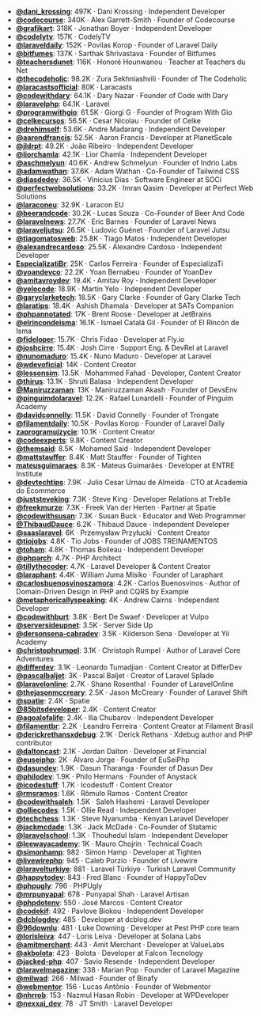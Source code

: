 - **[@dani_krossing](https://www.youtube.com/@dani_krossing)**: 497K ‧ Dani Krossing ‧ Independent Developer
- **[@codecourse](https://www.youtube.com/@codecourse)**: 340K ‧ Alex Garrett-Smith ‧ Founder of Codecourse
- **[@grafikart](https://www.youtube.com/@grafikart)**: 318K ‧ Jonathan Boyer ‧ Independent Developer
- **[@codelytv](https://www.youtube.com/@codelytv)**: 157K ‧ CodelyTV
- **[@laraveldaily](https://www.youtube.com/@laraveldaily)**: 152K ‧ Povilas Korop ‧ Founder of Laravel Daily
- **[@bitfumes](https://www.youtube.com/@bitfumes)**: 137K ‧ Sarthak Shrivastava ‧ Founder of Bitfumes
- **[@teachersdunet](https://www.youtube.com/@teachersdunet)**: 116K ‧ Honoré Hounwanou ‧ Teacher at Teachers du Net
- **[@thecodeholic](https://www.youtube.com/@thecodeholic)**: 98.2K ‧ Zura Sekhniashvili ‧ Founder of The Codeholic
- **[@laracastsofficial](https://www.youtube.com/@laracastsofficial)**: 80K ‧ Laracasts
- **[@codewithdary](https://www.youtube.com/@codewithdary)**: 64.1K ‧ Dary Nazar ‧ Founder of Code with Dary
- **[@laravelphp](https://www.youtube.com/@laravelphp)**: 64.1K ‧ Laravel
- **[@programwithgio](https://www.youtube.com/@programwithgio)**: 61.5K ‧ Giorgi G ‧ Founder of Program With Gio
- **[@celkecursos](https://www.youtube.com/@celkecursos)**: 56.5K ‧ Cesar Nicolau ‧ Founder of Celke
- **[@drehimself](https://www.youtube.com/@drehimself)**: 53.6K ‧ Andre Madarang ‧ Independent Developer
- **[@aarondfrancis](https://www.youtube.com/@aarondfrancis)**: 52.5K ‧ Aaron Francis ‧ Developer at PlanetScale
- **[@jldrpt](https://www.youtube.com/@jldrpt)**: 49.2K ‧ João Ribeiro ‧ Independent Developer
- **[@liorchamla](https://www.youtube.com/@liorchamla)**: 42.1K ‧ Lior Chamla ‧ Independent Developer
- **[@aschmelyun](https://www.youtube.com/@aschmelyun)**: 40.6K ‧ Andrew Schmelyun ‧ Founder of Indrio Labs
- **[@adamwathan](https://www.youtube.com/@adamwathan)**: 37.6K ‧ Adam Wathan ‧ Co-Founder of Tailwind CSS
- **[@diasdedev](https://www.youtube.com/@diasdedev)**: 36.5K ‧ Vinicius Dias ‧ Software Engineer at SOCi
- **[@perfectwebsolutions](https://www.youtube.com/@perfectwebsolutions)**: 33.2K ‧ Imran Qasim ‧ Developer at Perfect Web Solutions
- **[@laraconeu](https://www.youtube.com/@laraconeu)**: 32.9K ‧ Laracon EU
- **[@beerandcode](https://www.youtube.com/@beerandcode)**: 30.2K ‧ Lucas Souza ‧ Co-Founder of Beer And Code
- **[@laravelnews](https://www.youtube.com/@laravelnews)**: 27.7K ‧ Eric Barnes ‧ Founder of Laravel News
- **[@laraveljutsu](https://www.youtube.com/@laraveljutsu)**: 26.5K ‧ Ludovic Guénet ‧ Founder of Laravel Jutsu
- **[@tiagomatosweb](https://www.youtube.com/@tiagomatosweb)**: 25.8K ‧ Tiago Matos ‧ Independent Developer
- **[@alexandrecardoso](https://www.youtube.com/@alexandrecardoso)**: 25.5K ‧ Alexandre Cardoso ‧ Independent Developer
- **[EspecializatiBr](https://www.youtube.com/EspecializatiBr)**: 25K ‧ Carlos Ferreira ‧ Founder of EspecializaTi
- **[@yoandevco](https://www.youtube.com/@yoandevco)**: 22.2K ‧ Yoan Bernabeu ‧ Founder of YoanDev
- **[@amitavroydev](https://www.youtube.com/@amitavroydev)**: 19.4K ‧ Amitav Roy ‧ Independent Developer
- **[@yelocode](https://www.youtube.com/@yelocode)**: 18.9K ‧ Martin Yelo ‧ Independent Developer
- **[@garyclarketech](https://www.youtube.com/@garyclarketech)**: 18.5K ‧ Gary Clarke ‧ Founder of Gary Clarke Tech
- **[@laratips](https://www.youtube.com/@laratips)**: 18.4K ‧ Ashish Dhamala ‧ Developer at SATs Companion
- **[@phpannotated](https://www.youtube.com/@phpannotated)**: 17K ‧ Brent Roose ‧ Developer at JetBrains
- **[@elrincondeisma](https://www.youtube.com/@elrincondeisma)**: 16.1K ‧ Ismael Catalá Gil ‧ Founder of El Rincón de Isma
- **[@fideloper](https://www.youtube.com/@fideloper)**: 15.7K ‧ Chris Fidao ‧ Developer at Fly.io
- **[@joshcirre](https://www.youtube.com/@joshcirre)**: 15.4K ‧ Josh Cirre ‧ Support Eng. & DevRel at Laravel
- **[@nunomaduro](https://www.youtube.com/@nunomaduro)**: 15.4K ‧ Nuno Maduro ‧ Developer at Laravel
- **[@wdevoficial](https://www.youtube.com/@wdevoficial)**: 14K ‧ Content Creator
- **[@lessonsim](https://www.youtube.com/@lessonsim)**: 13.5K ‧ Mohammed Fahad ‧ Developer, Content Creator
- **[@thirus](https://www.youtube.com/@thirus)**: 13.1K ‧ Shruti Balasa ‧ Independent Developer
- **[@Maniruzzaman](https://www.youtube.com/@Maniruzzaman)**: 13K ‧ Maniruzzaman Akash ‧ Founder of DevsEnv
- **[@pinguimdolaravel](https://www.youtube.com/@pinguimdolaravel)**: 12.2K ‧ Rafael Lunardelli ‧ Founder of Pinguim Academy
- **[@davidconnelly](https://www.youtube.com/@davidconnelly)**: 11.5K ‧ David Connelly ‧ Founder of Trongate
- **[@filamentdaily](https://www.youtube.com/@filamentdaily)**: 10.5K ‧ Povilas Korop ‧ Founder of Laravel Daily
- **[zaprogramujzycie](https://www.youtube.com/zaprogramujzycie)**: 10.1K ‧ Content Creator
- **[@codeexperts](https://www.youtube.com/@codeexperts)**: 9.8K ‧ Content Creator
- **[@themsaid](https://www.youtube.com/@themsaid)**: 8.5K ‧ Mohamed Said ‧ Independent Developer
- **[@mattstauffer](https://www.youtube.com/@mattstauffer)**: 8.4K ‧ Matt Stauffer ‧ Founder of Tighten
- **[mateusguimaraes](https://www.youtube.com/mateusguimaraes)**: 8.3K ‧ Mateus Guimarães ‧ Developer at ENTRE Institute
- **[@devtechtips](https://www.youtube.com/@devtechtips)**: 7.9K ‧ Julio Cesar Urnau de Almeida ‧ CTO at Academia do Ecommerce
- **[@juststeveking](https://www.youtube.com/@juststeveking)**: 7.3K ‧ Steve King ‧ Developer Relations at Treblle
- **[@freekmurze](https://www.youtube.com/@freekmurze)**: 7.3K ‧ Freek Van der Herten ‧ Partner at Spatie
- **[@codewithsusan](https://www.youtube.com/@codewithsusan)**: 7.3K ‧ Susan Buck ‧ Educator and Web Programmer
- **[@ThibaudDauce](https://www.youtube.com/@ThibaudDauce)**: 6.2K ‧ Thibaud Dauce ‧ Independent Developer
- **[@saaslaravel](https://www.youtube.com/@saaslaravel)**: 6K ‧ Przemysław Przyłucki ‧ Content Creator
- **[@tiojobs](https://www.youtube.com/@tiojobs)**: 4.8K ‧ Tio Jobs ‧ Founder of JOBS TREINAMENTOS
- **[@toham](https://www.youtube.com/@toham)**: 4.8K ‧ Thomas Boileau ‧ Independent Developer
- **[@phparch](https://www.youtube.com/@phparch)**: 4.7K ‧ PHP Architect
- **[@tillythecoder](https://www.youtube.com/@tillythecoder)**: 4.7K ‧ Laravel Developer & Content Creator
- **[@laraphant](https://www.youtube.com/@laraphant)**: 4.4K ‧ William Juma Misiko ‧ Founder of Laraphant
- **[@carlosbuenosvinoszamora](https://www.youtube.com/@carlosbuenosvinoszamora)**: 4.2K ‧ Carlos Buenosvinos ‧ Author of Domain-Driven Design in PHP and CQRS by Example
- **[@metaphoricallyspeaking](https://www.youtube.com/@metaphoricallyspeaking)**: 4K ‧ Andrew Cairns ‧ Independent Developer
- **[@codewithburt](https://www.youtube.com/@codewithburt)**: 3.8K ‧ Bert De Swaef ‧ Developer at Vulpo
- **[@serversideupnet](https://www.youtube.com/@serversideupnet)**: 3.5K ‧ Server Side Up
- **[@dersonsena-cabradev](https://www.youtube.com/@dersonsena-cabradev)**: 3.5K ‧ Kilderson Sena ‧ Developer at Yii Academy
- **[@christophrumpel](https://www.youtube.com/@christophrumpel)**: 3.1K ‧ Christoph Rumpel ‧ Author of Laravel Core Adventures
- **[@differdev](https://www.youtube.com/@differdev)**: 3.1K ‧ Leonardo Tumadjian ‧ Content Creator at DifferDev
- **[@pascalbaljet](https://www.youtube.com/@pascalbaljet)**: 3K ‧ Pascal Baljet ‧ Creator of Laravel Splade
- **[@laravelonline](https://www.youtube.com/@laravelonline)**: 2.7K ‧ Shane Rosenthal ‧ Founder of LaravelOnline
- **[@thejasonmccreary](https://www.youtube.com/@thejasonmccreary)**: 2.5K ‧ Jason McCreary ‧ Founder of Laravel Shift
- **[@spatie](https://www.youtube.com/@spatie)**: 2.4K ‧ Spatie
- **[@85bitsdeveloper](https://www.youtube.com/c/85bitsdeveloper)**: 2.4K ‧ Content Creator
- **[@agoalofalife](https://www.youtube.com/@agoalofalife)**: 2.4K ‧ Ilia Chubarov ‧ Independent Developer
- **[@filamentbr](https://www.youtube.com/@filamentbr)**: 2.2K ‧ Leandro Ferreira ‧ Content Creator at Filament Brasil
- **[@derickrethansxdebug](https://www.youtube.com/@derickrethansxdebug)**: 2.1K ‧ Derick Rethans ‧ Xdebug author and PHP contributor
- **[@daltoncast](https://www.youtube.com/@daltoncast)**: 2.1K ‧ Jordan Dalton ‧ Developer at Financial
- **[@euseiphp](https://www.youtube.com/@euseiphp)**: 2K ‧ Álvaro Jorge ‧ Founder of EuSeiPhp
- **[@dasundev](https://www.youtube.com/@dasundev)**: 1.9K ‧ Dasun Tharanga ‧ Founder of Dasun Dev
- **[@philodev](https://www.youtube.com/@philodev)**: 1.9K ‧ Philo Hermans ‧ Founder of Anystack
- **[@icodestuff](https://www.youtube.com/@icodestuff)**: 1.7K ‧ Icodestuff ‧ Content Creator
- **[@rmsramos](https://www.youtube.com/@rmsramos)**: 1.6K ‧ Rômulo Ramos ‧ Content Creator
- **[@codewithsaleh](https://www.youtube.com/@codewithsaleh)**: 1.5K ‧ Saleh Hashemi ‧ Laravel Developer
- **[@olliecodes](https://www.youtube.com/@olliecodes)**: 1.5K ‧ Ollie Read ‧ Independent Developer
- **[@techchess](https://www.youtube.com/c/techchess)**: 1.3K ‧ Steve Nyanumba ‧ Kenyan Laravel Developer
- **[@jackmcdade](https://www.youtube.com/@jackmcdade)**: 1.3K ‧ Jack McDade ‧ Co-Founder of Statamic
- **[@laravelschool](https://www.youtube.com/@laravelschool)**: 1.3K ‧ Thouhedul Islam ‧ Independent Developer
- **[@leewayacademy](https://www.youtube.com/@leewayacademy)**: 1K ‧ Mauro Chojrin ‧ Technical Coach
- **[@simonhamp](https://www.youtube.com/@simonhamp)**: 982 ‧ Simon Hamp ‧ Developer at Tighten
- **[@livewirephp](https://www.youtube.com/@livewirephp)**: 945 ‧ Caleb Porzio ‧ Founder of Livewire
- **[@laravelturkiye](https://www.youtube.com/@laravelturkiye)**: 881 ‧ Laravel Türkiye ‧ Turkish Laravel Community
- **[@happytodev](https://www.youtube.com/@happytodev)**: 843 ‧ Fred Blanc ‧ Founder of HappyToDev
- **[@phpugly](https://www.youtube.com/@phpugly)**: 796 ‧ PHPUgly
- **[@mrpunyapal](https://www.youtube.com/@mrpunyapal)**: 678 ‧ Punyapal Shah ‧ Laravel Artisan
- **[@phpdotenv](https://www.youtube.com/channel/UC5UBdO3CNp9CYfzfh80Txbg)**: 550 ‧ José Marcos ‧ Content Creator
- **[@codekif](https://www.youtube.com/@codekif)**: 492 ‧ Pavlove Biokou ‧ Independent Developer
- **[@dcblogdev](https://www.youtube.com/@dcblogdev)**: 485 ‧ Developer at dcblog.dev
- **[@96downlu](https://www.youtube.com/@96downlu)**: 481 ‧ Luke Downing ‧ Developer at Pest PHP core team
- **[@lorisleiva](https://www.youtube.com/@lorisleiva)**: 447 ‧ Loris Leiva ‧ Developer at Solana Labs
- **[@amitmerchant](https://www.youtube.com/@amitmerchant)**: 443 ‧ Amit Merchant ‧ Developer at ValueLabs
- **[@akbolota](https://www.youtube.com/@akbolota)**: 423 ‧ Bolota ‧ Developer at Falcon Tecnology
- **[@jacked-php](https://www.youtube.com/@jacked-php)**: 407 ‧ Savio Resende ‧ Independent Developer
- **[@laravelmagazine](https://www.youtube.com/@laravelmagazine)**: 338 ‧ Marian Pop ‧ Founder of Laravel Magazine
- **[@milwad](https://www.youtube.com/@milwad)**: 266 ‧ Milwad ‧ Founder of Binafy
- **[@webmentor](https://www.youtube.com/@webmentor)**: 156 ‧ Lucas Antônio ‧ Founder of Webmentor
- **[@nhrrob](https://www.youtube.com/@nhrrob)**: 153 ‧ Nazmul Hasan Robin ‧ Developer at WPDeveloper
- **[@nexxai_dev](https://www.youtube.com/@nexxai_dev)**: 78 ‧ JT Smith ‧ Laravel Developer
